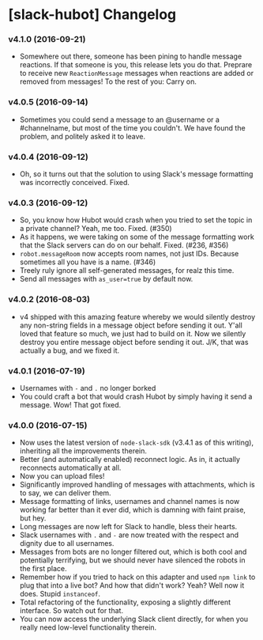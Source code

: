 # [slack-hubot] Changelog

### v4.1.0 (2016-09-21)
  * Somewhere out there, someone has been pining to handle message reactions. If that someone is you, this release lets you do that. Preprare to receive new `ReactionMessage` messages when reactions are added or removed from messages! To the rest of you: Carry on.

### v4.0.5 (2016-09-14)
  * Sometimes you could send a message to an @username or a #channelname, but most of the time you couldn't. We have found the problem, and politely asked it to leave.

### v4.0.4 (2016-09-12)
  * Oh, so it turns out that the solution to using Slack's message formatting was incorrectly conceived. Fixed.

### v4.0.3 (2016-09-12)
  * So, you know how Hubot would crash when you tried to set the topic in a private channel? Yeah, me too. Fixed. (#350)
  * As it happens, we were taking on some of the message formatting work that the Slack servers can do on our behalf. Fixed. (#236, #356)
  * `robot.messageRoom` now accepts room names, not just IDs. Because sometimes all you have is a name. (#346)
  * Treely ruly ignore all self-generated messages, for realz this time.
  * Send all messages with `as_user=true` by default now.
  

### v4.0.2 (2016-08-03)
  * v4 shipped with this amazing feature whereby we would silently destroy any non-string fields in a message object before sending it out. Y'all loved that feature so much, we just had to build on it. Now we silently destroy you entire message object before sending it out. J/K, that was actually a bug, and we fixed it.

### v4.0.1 (2016-07-19)
  * Usernames with `-` and `.` no longer borked
  * You could craft a bot that would crash Hubot by simply having it send a message. Wow! That got fixed.

### v4.0.0 (2016-07-15)

  * Now uses the latest version of `node-slack-sdk` (v3.4.1 as of this writing), inheriting all the improvements therein.
  * Better (and automatically enabled) reconnect logic. As in, it actually reconnects automatically at all.
  * Now you can upload files!
  * Significantly improved handling of messages with attachments, which is to say, we can deliver them.
  * Message formatting of links, usernames and channel names is now working far better than it ever did, which is damning with faint praise, but hey.
  * Long messages are now left for Slack to handle, bless their hearts.
  * Slack usernames with `.` and `-` are now treated with the respect and dignity due to all usernames.
  * Messages from bots are no longer filtered out, which is both cool and potentially terrifying, but we should never have silenced the robots in the first place.
  * Remember how if you tried to hack on this adapter and used `npm link` to plug that into a live bot? And how that didn't work? Yeah? Well now it does. Stupid `instanceof`.
  * Total refactoring of the functionality, exposing a slightly different interface. So watch out for that.
  * You can now access the underlying Slack client directly, for when you really need low-level functionality therein.
